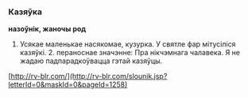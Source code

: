 ### Казяўка
**назоўнік, жаночы род**

1. Усякае маленькае насякомае, кузурка. У святле фар мітусіліся казяўкі. 2. пераноснае значэнне: Пра нікчэмнага чалавека. Я не жадаю падпарадкоўвацца гэтай казяўцы.

<a rel="author">[http://rv-blr.com/](http://rv-blr.com/slounik.jsp?letterId=0&maskId=0&pageId=1258)</a>
